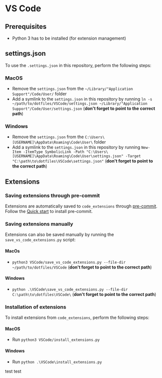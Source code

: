 # VS Code

## Prerequisites
- Python 3 has to be installed (for extension management)

## settings.json
To use the `.settings.json` in this repository, perform the following steps:

### MacOS
- Remove the `settings.json` from the `~/Library/"Application Support"/Code/User/` folder
- Add a symlink to the `settings.json` in this repository by running `ln -s ~/path/to/dotfiles/VSCode/settings.json ~/Library/"Application Support"/Code/User/settings.json` (**don't forget to point to the correct path**)

### Windows
- Remove the `settings.json` from the `C:\Users\[USERNAME]\AppData\Roaming\Code\User\` folder
- Add a symlink to the `settings.json` in this repository by running `New-Item -ItemType SymbolicLink -Path "C:\Users\[USERNAME]\AppData\Roaming\Code\User\settings.json" -Target "C:\path\to\dotfiles\VSCode\settings.json"` (**don't forget to point to the correct path**)

## Extensions

### Saving extensions through pre-commit
Extensions are automatically saved to `code_extensions` through [pre-commit](https://pre-commit.com/). Follow the [Quick start](https://pre-commit.com/#quick-start) to install pre-commit.

### Saving extensions manually
Extensions can also be saved manually by running the `save_vs_code_extensions.py` script:

#### MacOs
 - `python3 VSCode/save_vs_code_extensions.py --file-dir ~/path/to/dotfiles/VSCode` (**don't forget to point to the correct path**)

#### Windows
 - `python .\VSCode\save_vs_code_extensions.py --file-dir C:\path\to\dotfiles\VSCode\` (**don't forget to point to the correct path**)

### Installation of extensions

To install extensions from `code_extensions`, perform the following steps:

#### MacOS
- Run `python3 VSCode/install_extensions.py`

#### Windows
- Run `python .\VSCode\install_extensions.py`

test
test
